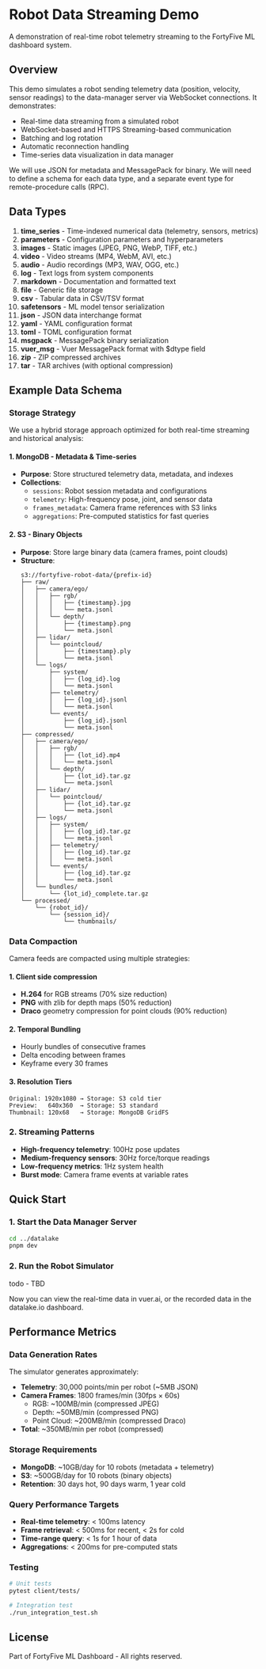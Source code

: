 # Robot Data Streaming Demo

A demonstration of real-time robot telemetry streaming to the FortyFive ML dashboard system.

## Overview

This demo simulates a robot sending telemetry data (position, velocity, sensor readings) to the data-manager server via
WebSocket connections. It demonstrates:

- Real-time data streaming from a simulated robot
- WebSocket-based and HTTPS Streaming-based communication
- Batching and log rotation
- Automatic reconnection handling
- Time-series data visualization in data manager

We will use JSON for metadata and MessagePack for binary. We will need to define a schema for
each data type, and a separate event type for remote-procedure calls (RPC). 

## Data Types
1. **time_series** - Time-indexed numerical data (telemetry, sensors, metrics)
2. **parameters** - Configuration parameters and hyperparameters
3. **images** - Static images (JPEG, PNG, WebP, TIFF, etc.)
4. **video** - Video streams (MP4, WebM, AVI, etc.)
5. **audio** - Audio recordings (MP3, WAV, OGG, etc.)
6. **log** - Text logs from system components
7. **markdown** - Documentation and formatted text
8. **file** - Generic file storage
9. **csv** - Tabular data in CSV/TSV format
10. **safetensors** - ML model tensor serialization
11. **json** - JSON data interchange format
12. **yaml** - YAML configuration format
13. **toml** - TOML configuration format
14. **msgpack** - MessagePack binary serialization
15. **vuer_msg** - Vuer MessagePack format with $dtype field
16. **zip** - ZIP compressed archives
17. **tar** - TAR archives (with optional compression)

## Example Data Schema

### Storage Strategy

We use a hybrid storage approach optimized for both real-time streaming and historical analysis:

#### 1. MongoDB - Metadata & Time-series

- **Purpose**: Store structured telemetry data, metadata, and indexes
- **Collections**:
    - `sessions`: Robot session metadata and configurations
    - `telemetry`: High-frequency pose, joint, and sensor data
    - `frames_metadata`: Camera frame references with S3 links
    - `aggregations`: Pre-computed statistics for fast queries

#### 2. S3 - Binary Objects

- **Purpose**: Store large binary data (camera frames, point clouds)
- **Structure**:
  ```
  s3://fortyfive-robot-data/{prefix-id}
  ├── raw/
  │   ├── camera/ego/
  │   │   ├── rgb/
  │   │   │   ├── {timestamp}.jpg
  │   │   │   └── meta.jsonl
  │   │   └── depth/
  │   │       ├── {timestamp}.png
  │   │       └── meta.jsonl
  │   ├── lidar/
  │   │   └── pointcloud/
  │   │       ├── {timestamp}.ply
  │   │       └── meta.jsonl
  │   └── logs/
  │       ├── system/
  │       │   ├── {log_id}.log
  │       │   └── meta.jsonl
  │       ├── telemetry/
  │       │   ├── {log_id}.jsonl
  │       │   └── meta.jsonl
  │       └── events/
  │           ├── {log_id}.jsonl
  │           └── meta.jsonl
  ├── compressed/
  │   ├── camera/ego/
  │   │   ├── rgb/
  │   │   │   ├── {lot_id}.mp4
  │   │   │   └── meta.jsonl
  │   │   └── depth/
  │   │       ├── {lot_id}.tar.gz
  │   │       └── meta.jsonl
  │   ├── lidar/
  │   │   └── pointcloud/
  │   │       ├── {lot_id}.tar.gz
  │   │       └── meta.jsonl
  │   ├── logs/
  │   │   ├── system/
  │   │   │   ├── {log_id}.tar.gz
  │   │   │   └── meta.jsonl
  │   │   ├── telemetry/
  │   │   │   ├── {log_id}.tar.gz
  │   │   │   └── meta.jsonl
  │   │   └── events/
  │   │       ├── {log_id}.tar.gz
  │   │       └── meta.jsonl
  │   └── bundles/
  │       └── {lot_id}_complete.tar.gz
  └── processed/
      └── {robot_id}/
          └── {session_id}/
              └── thumbnails/
  ```

### Data Compaction

Camera feeds are compacted using multiple strategies:

#### 1. Client side compression

- **H.264** for RGB streams (70% size reduction)
- **PNG** with zlib for depth maps (50% reduction)
- **Draco** geometry compression for point clouds (90% reduction)

#### 2. Temporal Bundling

- Hourly bundles of consecutive frames
- Delta encoding between frames
- Keyframe every 30 frames

#### 3. Resolution Tiers

```
Original: 1920x1080 → Storage: S3 cold tier
Preview:   640x360  → Storage: S3 standard
Thumbnail: 120x68   → Storage: MongoDB GridFS
```

### 2. Streaming Patterns

- **High-frequency telemetry**: 100Hz pose updates
- **Medium-frequency sensors**: 30Hz force/torque readings
- **Low-frequency metrics**: 1Hz system health
- **Burst mode**: Camera frame events at variable rates

## Quick Start

### 1. Start the Data Manager Server

```bash
cd ../datalake
pnpm dev
```

### 2. Run the Robot Simulator

todo - TBD

Now you can view the real-time data in vuer.ai, or the
recorded data in the datalake.io dashboard.

## Performance Metrics

### Data Generation Rates

The simulator generates approximately:

- **Telemetry**: 30,000 points/min per robot (~5MB JSON)
- **Camera Frames**: 1800 frames/min (30fps × 60s)
    - RGB: ~100MB/min (compressed JPEG)
    - Depth: ~50MB/min (compressed PNG)
    - Point Cloud: ~200MB/min (compressed Draco)
- **Total**: ~350MB/min per robot (compressed)

### Storage Requirements

- **MongoDB**: ~10GB/day for 10 robots (metadata + telemetry)
- **S3**: ~500GB/day for 10 robots (binary objects)
- **Retention**: 30 days hot, 90 days warm, 1 year cold

### Query Performance Targets

- **Real-time telemetry**: < 100ms latency
- **Frame retrieval**: < 500ms for recent, < 2s for cold
- **Time-range query**: < 1s for 1 hour of data
- **Aggregations**: < 200ms for pre-computed stats

### Testing

```bash
# Unit tests
pytest client/tests/

# Integration test
./run_integration_test.sh
```

## License

Part of FortyFive ML Dashboard - All rights reserved.